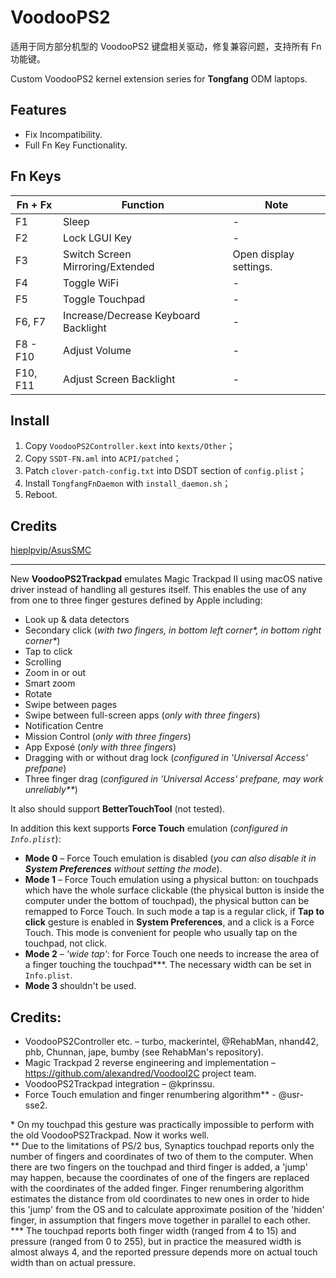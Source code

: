 VoodooPS2
=========

适用于同方部分机型的 VoodooPS2 键盘相关驱动，修复兼容问题，支持所有 Fn 功能键。

Custom VoodooPS2 kernel extension series for **Tongfang** ODM laptops.

## Features

- Fix Incompatibility.
- Full Fn Key Functionality.

## Fn Keys

| Fn + Fx  | Function                             | Note                   |
| -------- | ------------------------------------ | ---------------------- |
| F1       | Sleep                                | -                      |
| F2       | Lock LGUI Key                        | -                      |
| F3       | Switch Screen Mirroring/Extended     | Open display settings. |
| F4       | Toggle WiFi                          | -                      |
| F5       | Toggle Touchpad                      | -                      |
| F6, F7   | Increase/Decrease Keyboard Backlight | -                      |
| F8 - F10 | Adjust Volume                        | -                      |
| F10, F11 | Adjust Screen Backlight              | -                      |

## Install

1. Copy `VoodooPS2Controller.kext` into `kexts/Other`；
2. Copy `SSDT-FN.aml` into `ACPI/patched`；
3. Patch `clover-patch-config.txt` into DSDT section of `config.plist`；
4. Install `TongfangFnDaemon` with `install_daemon.sh`；
5. Reboot.

## Credits

[hieplpvip/AsusSMC](https://github.com/hieplpvip/AsusSMC)

---

New **VoodooPS2Trackpad** emulates Magic Trackpad II using macOS native driver instead of handling all gestures itself. This enables the use of any from one to three finger gestures defined by Apple including:
* Look up & data detectors
* Secondary click (*with two fingers, in bottom left corner\*, in bottom right corner\**)
* Tap to click
* Scrolling
* Zoom in or out
* Smart zoom
* Rotate
* Swipe between pages
* Swipe between full-screen apps (*only with three fingers*)
* Notification Centre
* Mission Control (*only with three fingers*)
* App Exposé (*only with three fingers*)
* Dragging with or without drag lock (*configured in 'Universal Access' prefpane*)
* Three finger drag (*configured in 'Universal Access' prefpane, may work unreliably\*\**)

It also should support **BetterTouchTool** (not tested).

In addition this kext supports **Force Touch** emulation (*configured in `Info.plist`*):
* **Mode 0** – Force Touch emulation is disabled (*you can also disable it in **System Preferences** without setting the mode*).
* **Mode 1** – Force Touch emulation using a physical button: on touchpads which have the whole surface clickable (the physical button is inside the computer under the bottom of touchpad), the physical button can be remapped to Force Touch. In such mode a tap is a regular click, if **Tap to click** gesture is enabled in **System Preferences**, and a click is a Force Touch. This mode is convenient for people who usually tap on the touchpad, not click.
* **Mode 2** – *'wide tap'*: for Force Touch one needs to increase the area of a finger touching the touchpad\*\*\*. The necessary width can be set in `Info.plist`. 
* **Mode 3** shouldn't be used.

## Credits:
* VoodooPS2Controller etc. – turbo, mackerintel, @RehabMan, nhand42, phb, Chunnan, jape, bumby (see RehabMan's repository).
* Magic Trackpad 2 reverse engineering and implementation – https://github.com/alexandred/VoodooI2C project team.
* VoodooPS2Trackpad integration – @kprinssu.
* Force Touch emulation and finger renumbering algorithm** - @usr-sse2.

\* On my touchpad this gesture was practically impossible to perform with the old VoodooPS2Trackpad. Now it works well.  
\*\* Due to the limitations of PS/2 bus, Synaptics touchpad reports only the number of fingers and coordinates of two of them to the computer. When there are two fingers on the touchpad and third finger is added, a 'jump' may happen, because the coordinates of one of the fingers are replaced with the coordinates of the added finger. Finger renumbering algorithm estimates the distance from old coordinates to new ones in order to hide this 'jump' from the OS and to calculate approximate position of the 'hidden' finger, in assumption that fingers move together in parallel to each other.  
\*\*\* The touchpad reports both finger width (ranged from 4 to 15) and pressure (ranged from 0 to 255), but in practice the measured width is almost always 4, and the reported pressure depends more on actual touch width than on actual pressure.
